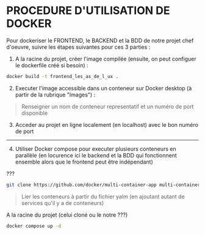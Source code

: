 # PROCEDURE D'UTILISATION DE DOCKER


Pour dockeriser le FRONTEND, le BACKEND et la BDD de notre projet chef d'oeuvre, suivre les étapes suivantes pour ces 3 parties :

1) A la racine du projet, créer l'image compilée (ensuite, on peut  configuer le dockerfile créé si besoin) :
```bash
docker build -t frontend_les_as_de_l_ux .
```

2) Executer l'image accessible dans un conteneur sur Docker desktop (à partir de la rubrique "Images") :
> Renseigner un nom de conteneur representatif et un numéro de port disponible

3) Acceder au projet en ligne localement (en localhost) avec le bon numéro de port

____


4) Utiliser Docker compose pour executer plusieurs conteneurs en parallèle (en locurence ici le backend et la BDD qui fonctionnent ensemble alors que le frontend peut être indépendant)

???
```bash
git clone https://github.com/docker/multi-container-app multi-container-app
```

> Lier les conteneurs à partir du fichier yalm (en ajoutant autant de services qu'il y a de conteneurs)

A la racine du projet (celui cloné ou le notre ???)
```bash
docker compose up -d
```
